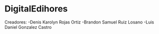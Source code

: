 # DigitalEdihores
Creadores: 
-Denis Karolyn Rojas Ortiz 
-Brandon Samuel Ruiz Losano 
-Luis Daniel Gonzalez Castro
